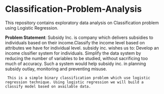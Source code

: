 # Classification-Problem-Analysis
This repository contains exploratory data analysis on Classification problem using Logistic Regression.

**Problem Statement**:
Subsidy Inc. is company which delivers subsidies to individuals based on their income.Classify the income level based on attributes we have for individual level.
subsidy inc. wishes us to: Develop an income clssifier system for individuals.
Simplify the data system by reducing the number of variables to be studied, without sacrificing too much of accuracy. Such a system would help subsidy inc. in planning subsidy outlay, monitoring and preventing misuse.

     This is a simple binary classification problem which use logistic regression technique. Using logistic regression we will build a classify model based on available data.
